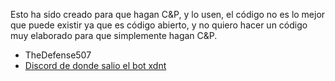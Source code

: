 Esto ha sido creado para que hagan C&P, y lo usen, el código no es lo mejor que puede existir ya que es código abierto, y no quiero hacer un código muy elaborado para que simplemente hagan C&P. 
- TheDefense507
- [Discord de donde salio el bot xdnt](https://discord.gg/VmwyKS95)

